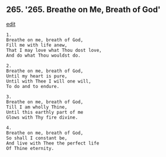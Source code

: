 
## 265.  '265. Breathe on Me, Breath of God'
[edit](https://docs.google.com/document/d/1nhwZbro1%2DS5Y1dll3eKlM1tGPhyM1d6A/edit?mode=html)






    1.
    Breathe on me, breath of God,
    Fill me with life anew,
    That I may love what Thou dost love,
    And do what Thou wouldst do.

    2.
    Breathe on me, breath of God,
    Until my heart is pure,
    Until with Thee I will one will,
    To do and to endure.

    3.
    Breathe on me, breath of God,
    Till I am wholly Thine,
    Until this earthly part of me
    Glows with Thy fire divine.

    4.
    Breathe on me, breath of God,
    So shall I constant be,
    And live with Thee the perfect life
    Of Thine eternity.
